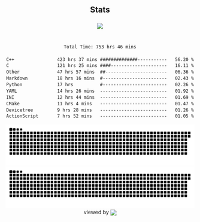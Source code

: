 


<div align="center">

## Stats
<img style="margin: 5px;" src="https://github-readme-stats.vercel.app/api?username=Sylensky&hide=stars&cache_seconds=1800&count_private=true&show_icons=true&include_all_commits=true&hide_border=false&theme=github_dark"/>
</div><br>

<div align="center">

<!--START_SECTION:waka-->

```txt
Total Time: 753 hrs 46 mins

C++                423 hrs 37 mins ##############-----------   56.20 %
C                  121 hrs 25 mins ####---------------------   16.11 %
Other              47 hrs 57 mins  ##-----------------------   06.36 %
Markdown           18 hrs 16 mins  #------------------------   02.43 %
Python             17 hrs          #------------------------   02.26 %
YAML               14 hrs 26 mins  -------------------------   01.92 %
INI                12 hrs 44 mins  -------------------------   01.69 %
CMake              11 hrs 4 mins   -------------------------   01.47 %
Devicetree         9 hrs 28 mins   -------------------------   01.26 %
ActionScript       7 hrs 52 mins   -------------------------   01.05 %
```

<!--END_SECTION:waka-->

</div>

<div align="center">
<img src="https://raw.githubusercontent.com/Sylensky/Sylensky/animation/github-contribution-grid-blue-snake-dark.svg#gh-dark-mode-only"/>
<img src="https://raw.githubusercontent.com/Sylensky/Sylensky/animation/github-contribution-grid-snake.svg#gh-light-mode-only"/>
</div>

<div align="center">
viewed by <img src="https://visitor-badge.laobi.icu/badge?page_id=Sylensky.Sylensky" align="center" height="20" width="" />
</div>
